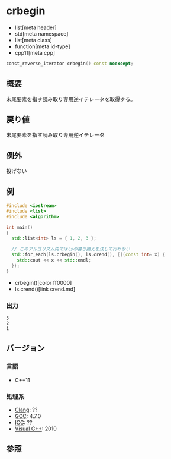# crbegin
* list[meta header]
* std[meta namespace]
* list[meta class]
* function[meta id-type]
* cpp11[meta cpp]

```cpp
const_reverse_iterator crbegin() const noexcept;
```

## 概要
末尾要素を指す読み取り専用逆イテレータを取得する。


## 戻り値
末尾要素を指す読み取り専用逆イテレータ


## 例外
投げない


## 例
```cpp example
#include <iostream>
#include <list>
#include <algorithm>

int main()
{
  std::list<int> ls = { 1, 2, 3 };

  // このアルゴリズム内ではlsの書き換えを決して行わない
  std::for_each(ls.crbegin(), ls.crend(), [](const int& x) {
    std::cout << x << std::endl;
  });
}
```
* crbegin()[color ff0000]
* ls.crend()[link crend.md]

### 出力
```
3
2
1
```

## バージョン
### 言語
- C++11

### 処理系
- [Clang](/implementation.md#clang): ??
- [GCC](/implementation.md#gcc): 4.7.0
- [ICC](/implementation.md#icc): ??
- [Visual C++](/implementation.md#visual_cpp): 2010


## 参照


